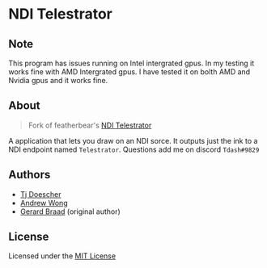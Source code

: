 # NDI Telestrator

Note
-------
This program has issues running on Intel intergrated gpus. In my testing it works fine with AMD Intergrated gpus. I have tested it on bolth AMD and Nvidia gpus and it works fine. 


About
-------
> Fork of featherbear's [NDI Telestrator](https://github.com/featherbear/NDI-Telestrator)

A application that lets you draw on an NDI sorce. It outputs just the ink to a NDI endpoint named `Telestrator`. Questions add me on discord `Tdash#9829`



Authors
-------
* [Tj Doescher](https://github.com/Tdash2)
* [Andrew Wong](https://github.com/featherbear)
* [Gerard Braad](https://github.com/gbraad/) (original author)


License
-------
Licensed under the [MIT License](https://opensource.org/licenses/MIT)

